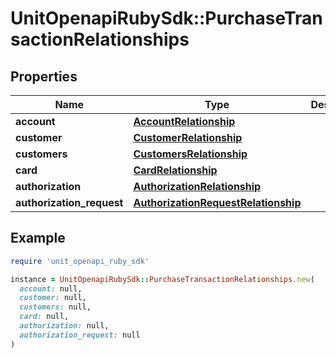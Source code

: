 # UnitOpenapiRubySdk::PurchaseTransactionRelationships

## Properties

| Name | Type | Description | Notes |
| ---- | ---- | ----------- | ----- |
| **account** | [**AccountRelationship**](AccountRelationship.md) |  |  |
| **customer** | [**CustomerRelationship**](CustomerRelationship.md) |  | [optional] |
| **customers** | [**CustomersRelationship**](CustomersRelationship.md) |  | [optional] |
| **card** | [**CardRelationship**](CardRelationship.md) |  |  |
| **authorization** | [**AuthorizationRelationship**](AuthorizationRelationship.md) |  |  |
| **authorization_request** | [**AuthorizationRequestRelationship**](AuthorizationRequestRelationship.md) |  | [optional] |

## Example

```ruby
require 'unit_openapi_ruby_sdk'

instance = UnitOpenapiRubySdk::PurchaseTransactionRelationships.new(
  account: null,
  customer: null,
  customers: null,
  card: null,
  authorization: null,
  authorization_request: null
)
```

